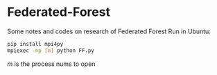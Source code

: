 # Federated-Forest
Some notes and codes on research of Federated Forest
Run in Ubuntu:
```Bash
pip install mpi4py
mpiexec -np [m] python FF.py
```
$m$ is the process nums to open